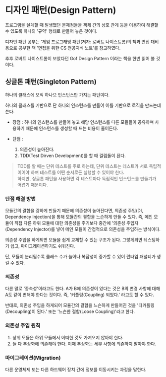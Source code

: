 # 디자인 패턴(Design Pattern)
프로그램을 설계할 때 발생했던 문제점들을 객체 간의 상호 관계 등을 이용하여 해결할 수 있도록 하나의 '규약' 형태로 만들어 놓은 것이다.

디자인 패턴 공부는 '게임 프로그래밍 패턴(저자: 로버트 나이스트롬)의 책과 면접 대비용으로 공부한 책 '면접을 위한 CS 전공지식 노트'를 참고하였다.

추후 로버트 나이스트롬이 보았다던 Gof Design Pattern 이라는 책을 한번 읽어 볼 것이다.

## 싱글톤 패턴(Singleton Pattern)
하나의 클래스에 오직 하나으 인스턴스만 가지는 패턴이다.

하나의 클래스를 기반으로 단 하나의 인스턴스를 만들어 이를 기반으로 로직을 만드는데 쓴다.

- 장점 :
   하나의 인스턴스를 만들어 놓고 해당 인스턴스를 다른 모듈들이 공유하며 사용하기 때문에 인스턴스를 생성할 때 드는 비용이 줄어든다.

- 단점 :
   1. 의존성이 높아진다.
   2. TDD(Test Dirven Development)를 할 때 걸림돌이 된다.
   
> TDD를 할 때는 단위 테스트를 주로 하는데, 단위 테스트는 테스트가 서로 독립적이어야 하며 테스트를 어떤 순서로든 실행할 수 있어야 한다. <br/>
하지만, 싱글톤 패턴을 사용하면 각 테스트마다 독립적인 인스턴스를 만들기가 어렵기 때문이다.

### 단점 해결 방법
모듈간의 결합을 강하게 만들기 때문에 의존성이 높아진다면, 의존성 주입(DI, Dependency Injection)을 통해 모듈간의 결합을 느슨하게 만들 수 있다.
즉, 메인 모듈이 직접 다른 하위 모듈에 대한 의존성을 주기보다 중간에 '의존성 주입자(Dependency Injector)를 넣어 메인 모듈이 간접적으로 의존성을 주입하는 방식이다.

의존성 주입을 하게되면 모듈을 쉽게 교체할 수 있는 구조가 된다. 그렇게되면 테스팅하기 쉽고, 마이그레이션하기도 쉬워진다.

단, 모듈이 분리될수록 클래스 수가 늘어나 복잡성이 증가할 수 있어 런타임 패널티가 생길 수 있다.

### 의존성
다른 말로 '종속성'이라고도 한다. A가 B에 의존성이 있다는 것은 B의 변경 사항에 대해 A도 같이 변해야 한다는 것이다. 즉, '커플링(Coupling) 되었다.' 라고도 할 수 있다.

반대로, 의존성 주입을 하게되어 모듈간의 결합을 느슨하게 만들어진 것을 '디커플링(Decoupling)이 된다.' 또는 '느슨한 결합(Loose Coupling)'라고 한다.

### 의존성 주입 원칙
1. 상위 모듈은 하위 모듈에서 어떠한 것도 가져오지 않아야 한다.
2. 둘 다 추상화에 의존해야 한다. 이때 추상화는 세부 사항에 의존하지 말아야 한다.

### 마이그레이션(Migration)
다른 운영체제 또는 다른 하드웨어 장치 간에 정보를 이동시키는 과정을 말한다.
